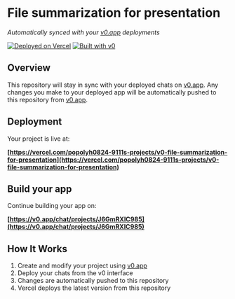 # File summarization for presentation

*Automatically synced with your [v0.app](https://v0.app) deployments*

[![Deployed on Vercel](https://img.shields.io/badge/Deployed%20on-Vercel-black?style=for-the-badge&logo=vercel)](https://vercel.com/popolyh0824-9111s-projects/v0-file-summarization-for-presentation)
[![Built with v0](https://img.shields.io/badge/Built%20with-v0.app-black?style=for-the-badge)](https://v0.app/chat/projects/J6GmRXIC985)

## Overview

This repository will stay in sync with your deployed chats on [v0.app](https://v0.app).
Any changes you make to your deployed app will be automatically pushed to this repository from [v0.app](https://v0.app).

## Deployment

Your project is live at:

**[https://vercel.com/popolyh0824-9111s-projects/v0-file-summarization-for-presentation](https://vercel.com/popolyh0824-9111s-projects/v0-file-summarization-for-presentation)**

## Build your app

Continue building your app on:

**[https://v0.app/chat/projects/J6GmRXIC985](https://v0.app/chat/projects/J6GmRXIC985)**

## How It Works

1. Create and modify your project using [v0.app](https://v0.app)
2. Deploy your chats from the v0 interface
3. Changes are automatically pushed to this repository
4. Vercel deploys the latest version from this repository
